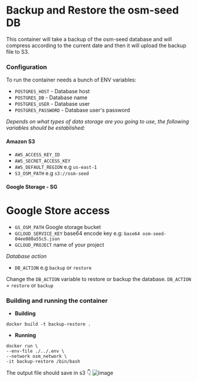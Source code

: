 # Backup and Restore the osm-seed DB

This container will take a backup of the osm-seed database and will compress according to the current date and then it will upload the backup file to S3.


### Configuration

To run the container needs a bunch of ENV variables:

- `POSTGRES_HOST` - Database host
- `POSTGRES_DB` - Database name
- `POSTGRES_USER` - Database user
- `POSTGRES_PASSWORD` - Database user's password

*Depends on what types of data storage are you going to use, the following variables should be established:*

#### Amazon S3

- `AWS_ACCESS_KEY_ID` 
- `AWS_SECRET_ACCESS_KEY`
- `AWS_DEFAULT_REGION` e.g `us-east-1`
- `S3_OSM_PATH`  e.g `s3://osm-seed`

#### Google Storage - SG

# Google Store access

- `GS_OSM_PATH` Google storage bucket
- `GCLOUD_SERVICE_KEY` base64 encode key e.g: `base64 osm-seed-04ee080a55c5.json`
- `GCLOUD_PROJECT` name of your project

*Database action*

- `DB_ACTION` e.g `backup` or `restore`

Change the `DB_ACTION` variable to restore or backup the database. `DB_ACTION` =  `restore` or `backup`

### Building and running the container

- **Building**

```
docker build -t backup-restore .
```

- **Running**

```
docker run \
--env-file ./../.env \
--network osm_network \
-it backup-restore /bin/bash
```

The output file should save in s3 👇 
![image](https://user-images.githubusercontent.com/1152236/40454691-6408a96a-5eaf-11e8-8de1-508cb13dced3.png)
